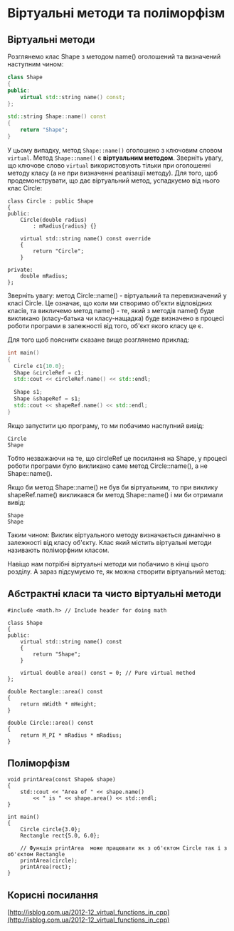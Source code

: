 # Віртуальні методи та поліморфізм

## Віртуальні методи


Розглянемо клас Shape з методом name() оголошений та визначений наступним чином:

```cpp
class Shape
{
public:
    virtual std::string name() const;
};

std::string Shape::name() const
{
    return "Shape";
}
```
У цьому випадку, метод ```Shape::name()``` оголошено з ключовим словом ```virtual```. Метод ```Shape::name()``` є **віртуальним методом**. Зверніть увагу, що ключове слово ```virtual``` використовують тільки при оголошенні методу класу (а не при визначенні реалізації методу). Для того, щоб продемонструвати, що дає віртуальний метод, успадкуємо від нього клас Circle:
```
class Circle : public Shape
{
public:
    Circle(double radius)
        : mRadius{radius} {}

    virtual std::string name() const override
    {
        return "Circle";
    }

private:
    double mRadius;
};
```
Зверніть увагу: метод Circle::name() - віртуальний та перевизначений у класі Circle. Це означає, що коли ми створимо об'єкти відповідних класів, та викличемо метод name() - те, який з методів name() буде викликано (класу-батька чи класу-нащадка) буде визначено в процесі роботи програми в залежності від того, об'єкт якого класу це є.

Для того щоб пояснити сказане вище розглянемо приклад:
```cpp
int main()
{  
  Circle c1{10.0};
  Shape &circleRef = c1;
  std::cout << circleRef.name() << std::endl;

  Shape s1;
  Shape &shapeRef = s1;
  std::cout << shapeRef.name() << std::endl;
}
```
Якщо запустити цю програму, то ми побачимо наспупний вивід:
```
Circle
Shape
```
Тобто незважаючи на те, що circleRef це посилання на Shape, у процесі роботи програми було викликано саме метод Circle::name(), а не Shape::name(). 

Якщо би метод Shape::name() не був би віртуальним, то при виклику shapeRef.name() викликався би метод Shape::name() і ми би отримали вивід:
```
Shape
Shape
```
Таким чином:
Виклик віртуального методу визначається динамічно в залежності від класу об'єкту. Клас який містить віртуальні методи називають поліморфним класом.

Навіщо нам потрібні віртуальні методи ми побачимо в кінці цього розділу. А зараз підсумуємо те, як можна створити віртуальний метод:

## Абстрактні класи та чисто віртуальні методи



```
#include <math.h> // Include header for doing math

class Shape
{
public:
    virtual std::string name() const
    {
        return "Shape";
    }

    virtual double area() const = 0; // Pure virtual method
};
```



```
double Rectangle::area() const
{
    return mWidth * mHeight;
}

double Circle::area() const
{
    return M_PI * mRadius * mRadius;
}
```

## Поліморфізм



```
void printArea(const Shape& shape)
{
    std::cout << "Area of " << shape.name()
        << " is " << shape.area() << std::endl;
}
```



```
int main()
{
    Circle circle{3.0};
    Rectangle rect{5.0, 6.0};
  
    // Функція printArea  може працювати як з об'єктом Circle так і з об'єктом Rectangle
    printArea(circle);
    printArea(rect);
}
```


## Корисні посилання
[http://isblog.com.ua/2012-12_virtual_functions_in_cpp](http://isblog.com.ua/2012-12_virtual_functions_in_cpp)

